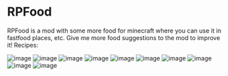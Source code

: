 # RPFood
RPFood is a mod with some more food for minecraft where you can use it in fastfood places, etc.
Give me more food suggestions to the mod to improve it!
Recipes:

![image](https://github.com/user-attachments/assets/519c9245-9a00-4131-b200-c45bd8abab66)
![image](https://github.com/user-attachments/assets/6399d3a9-45cf-4a69-8b1e-de8df868f9b7)
![image](https://github.com/user-attachments/assets/9a9b385f-0559-4de3-8137-8e1adb0a970e)
![image](https://github.com/user-attachments/assets/97a0c793-612e-4a0f-9b3a-e68a3112ba36)
![image](https://github.com/user-attachments/assets/db114233-3060-45ee-8a71-443839298481)
![image](https://github.com/user-attachments/assets/3f2b3f10-6621-40d5-a611-e9e6eace46ea)
![image](https://github.com/user-attachments/assets/c06273c9-7312-4e53-a708-c05d984061ce)
![image](https://github.com/user-attachments/assets/1a621153-2a5c-439f-b7e6-f578f1c39fb4)
![image](https://github.com/user-attachments/assets/ca87356d-2567-421b-b0f9-e19f75caf88a)
![image](https://github.com/user-attachments/assets/d9d5c8b1-a1d4-451b-9a69-db26d88f7056)
